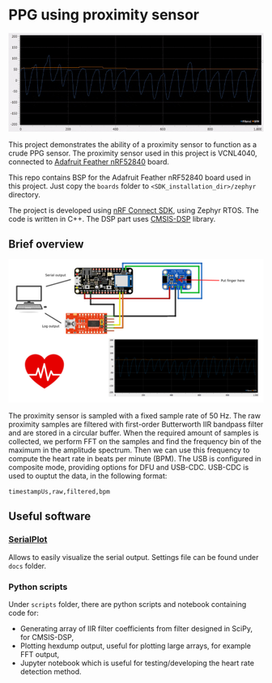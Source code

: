 # PPG using proximity sensor

![SerialPlot PPG](docs/ppg.gif)

This project demonstrates the ability of a proximity sensor to function as a crude PPG sensor.
The proximity sensor used in this project is VCNL4040, connected to [Adafruit Feather nRF52840](https://learn.adafruit.com/adafruit-feather-sense) board.

This repo contains BSP for the Adafruit Feather nRF52840 board used in this project.
Just copy the `boards` folder to `<SDK_installation_dir>/zephyr` directory.

The project is developed using [nRF Connect SDK](https://www.nordicsemi.com/Products/Development-software/nrf-connect-sdk), using Zephyr RTOS.
The code is written in C++.
The DSP part uses [CMSIS-DSP](https://arm-software.github.io/CMSIS_5/DSP/html/index.html) library.


## Brief overview

![Connection diagram and signals plots](docs/ppg.png)

The proximity sensor is sampled with a fixed sample rate of 50 Hz.
The raw proximity samples are filtered with first-order Butterworth IIR bandpass filter and are stored in a circular buffer.
When the required amount of samples is collected, we perform FFT on the samples and find the frequency bin of the maximum in the amplitude spectrum.
Then we can use this frequency to compute the heart rate in beats per minute (BPM).
The USB is configured in composite mode, providing options for DFU and USB-CDC.
USB-CDC is used to ouptut the data, in the following format:
```
timestampUs,raw,filtered,bpm
```

## Useful software

### [SerialPlot](https://hackaday.io/project/5334-serialplot-realtime-plotting-software)

Allows to easily visualize the serial output.
Settings file can be found under `docs` folder.

### Python scripts

Under `scripts` folder, there are python scripts and notebook containing code for:
- Generating array of IIR filter coefficients from filter designed in SciPy, for CMSIS-DSP,
- Plotting hexdump output, useful for plotting large arrays, for example FFT output,
- Jupyter notebook which is useful for testing/developing the heart rate detection method.